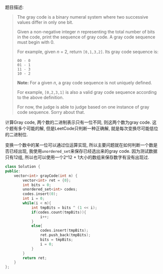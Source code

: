 题目描述:

> The gray code is a binary numeral system where two successive values differ in only one bit.
>
> Given a non-negative integer *n* representing the total number of bits in the code, print the sequence of gray code. A gray code sequence must begin with 0.
>
> For example, given *n* = 2, return `[0,1,3,2]`. Its gray code sequence is:
>
> ```
> 00 - 0
> 01 - 1
> 11 - 3
> 10 - 2
>
> ```
>
> **Note:**
> For a given *n*, a gray code sequence is not uniquely defined.
>
> For example, `[0,2,3,1]` is also a valid gray code sequence according to the above definition.
>
> For now, the judge is able to judge based on one instance of gray code sequence. Sorry about that.

计算Gray code, 两个数的二进制表示只有一位不同, 则这两个数为gray code. 这个题有多个可能的解, 但是LeetCode只判断一种正确解, 就是每次变换尽可能低位的二进制位.

变换一个数中的某一位可以通过位运算实现, 所以主要问题就在如何判断一个数是否已经出现, 我使用`unordered_set`来保存已经选出来的gray code. 因为测试数据只有12组, 所以也可以使用一个2^12 + 1大小的数组来保存数字有没有出现过.

```c++
class Solution {
public:
    vector<int> grayCode(int n) {
        vector<int> ret = {0};
        int bits = 0;
        unordered_set<int> codes;
        codes.insert(0);
        int i = 0;
        while(i < n){
            int tmpBits = bits ^ (1 << i);
            if(codes.count(tmpBits)){
                i++;
            }
            else{
                codes.insert(tmpBits);
                ret.push_back(tmpBits);
                bits = tmpBits;
                i = 0;
            }
        }
        return ret;
    }
};
```

